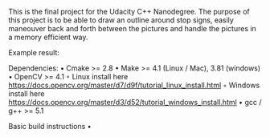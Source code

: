 ﻿
This is the final project for the Udacity C++ Nanodegree. The purpose of this project is to be able to draw an outline around stop signs, easily maneouver back and forth between the pictures and handle the pictures in a memory efficient way.

Example result:

Dependencies:
    • Cmake >= 2.8
    • Make >= 4.1 (Linux / Mac), 3.81 (windows)
    • OpenCV >= 4.1
        ◦ Linux install here https://docs.opencv.org/master/d7/d9f/tutorial_linux_install.html
        ◦ Windows install here https://docs.opencv.org/master/d3/d52/tutorial_windows_install.html
    • gcc / g++ >= 5.1

Basic build instructions
    • 
